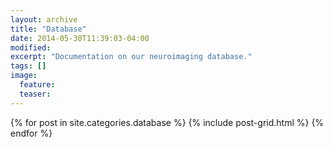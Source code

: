 ```yaml
---
layout: archive
title: "Database"
date: 2014-05-30T11:39:03-04:00
modified:
excerpt: "Documentation on our neuroimaging database."
tags: []
image:
  feature:
  teaser:
---
```


<div class="tiles">
{% for post in site.categories.database %}
  {% include post-grid.html %}
{% endfor %}
</div><!-- /.tiles -->
